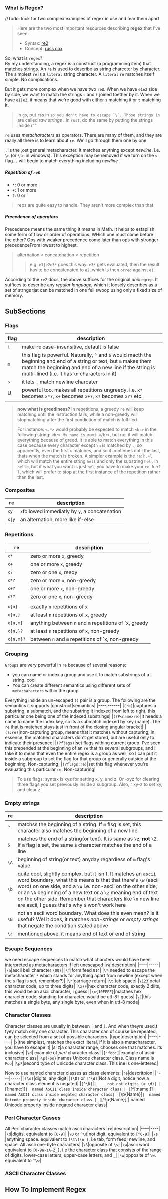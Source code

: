 ### What is Regex?
//Todo: look for two complex examples of regex in use and tear them apart
> Here are the two most important resources describing **regex** that I've seen:  
> - Syntax: [re2](https://github.com/google/re2/wiki/Syntax)
> - Concept: [russ cox](https://swtch.com/~rsc/regexp/regexp1.html)

So, what is `regex`?  
By my understanding, a regex is a construct (a programming item) that matches strings. An `re` is used to describe as string charccter by character.
The simplest `re` is a `literal` string character. A `literal` `re` matches  itself simple. No complications.  

But it gets more complex when we have two `re`s. When we have `e1e2` side by side, we want to match the strings `s` and `t` joined toether by it.
When we have `e1|e2`, it means that we're good with either `s` matching it or `t` matching it.  

> In `go`, put `re`s in `` so you don't have to escape `\`. Those strings in `` are called _raw strings_ . In `rust`, do the same by putting the strings inside r""

`re` uses _metacharacters_ as operators. There are many of them, and they are really all there is to learn about `re`. We'll go through them one by one.

`.` is the ,ost general metacharacter. It matches anything except *newline*, i.e. `\n` (or `\ln` in windows). This exception may be removed if we turn
 on the `s` flag. `.` will begin to match everything including *newline*
 
 
##### Repetition of `re`s
- `*`: 0 or more
- `+`: 1 or more
- `?`: 0 or `
> reps are quite easy to handle. They aren't more complex than that

##### Precedence of operators
Precedence means the same thing it means in Math. It helps to estaplish some form of flow or order of operations. WHich one must come before  
the other? Ops with weaker precedence come later than ops with stronger precedenceFrom lowest to highest.
 > alternation < concatenation < repetition 
 >    > e.g. `e1|e2e3*` goes this way: `e3*` gets evaluated, then the result has to be concatenated to `e2`, which is then `orred` against `e1`.

According to the `re2` docs, the above suffices for the original *unix* `egrep`. It suffices to describe any *regular language*, which it loosely describes as a
set of strngs tjat can be matched in one fell swoop using only a fixed size of memory.

## SubSections

### Flags
|flag |description|
|-----|------------|
|`i`|make `re` case-insensitive, default is false|
|`m`|this flag is powerful. Naturally, `^` and `$` would macth the beginning and end of a string or text, but `m` makes them match the beginning and end of a new line if the string is multi-lined (i.e. it has `\n` characters in it)|
|`s`| it lets `.` match newline charcater|
|U|powerful too. makes all repetitions ungreedy. i.e. `x*` becomes `x*?`, `x+` becomes `x+?`, `x?` becomes `x??` etc.|

> **now what is greediness?** In repetitions, a greedy `re` will keep matching until the instruction fails, while a non-greedy will stopmatching after the first condiction of match is fulfilled
>
> For instance: `<.*>` would probably be expected to match `<br>` in the following string: `<br> My name is muyi </br>`, but no, it will match everything because of greed.
> It is able to match everything in this case because every character except `\n` is matched by `.`, so apparently, even the first `>` matches, and so it continues until the last, thats when the match is broken.
> A simpler example is the `re`: `h.+l` which will match the entire string `hell` and only the substring `hell` in `hello`, but if what you want is just
> `hel`, you have to make your `re`: `h.+?l`, which will prefer to stop at the first instance of the repetition rather than the last.


### Composites
|`re`|description|
|---|------|
|`xy`|`x`followed immediatly by  `y`, a concatenation|
|`x\|y`|an alternation, more like if-else|

### Repetitions
|`re`|description|
|------|------|
|`x*`|zero or more `x`, greedy|
|`x+`|one or more `x`, greedy|
|`x?`|zero or one `x`, reedy|
|`x*?`|zero or more `x`, non-greedy|
|`x+?`|one or more `x`, non-greedy|
|`x??`|zero or one `x`, non-greedy|
|||
|`x{n}`|exactly `n` repetitions of `x`|
|`x{n,}`|at least `n` repetitions of `x`, greedy|
|`x{n,m}`|anything between `n` and `m` repetitions of `x, greedy |
|`x{n,}?`|at least `n` repetitions of `x`, non-greedy|
|`x{n,m}?`|between `n` and `m` repetitions of `x, non-greedy|


### Grouping
`Group`s are very powerful in `re` because of several reasons:
- you can name or index a group and use it to match substrings of a string. cool
- You can create different semantics using different sets of `metacharacters` within the group.

Everything inside an un-escaped `()` pair is a group. The following are the semantics it supports
|construct|semantics|
|----|------|
|`(re)`|captures a substring, a submatch, and the substring it indexed from left to right, this particular one being one of the indexed substrings|
|`(?P<name>re)`|It needs a name to name the index key, so its a submatch indexed by key (name). The `re` that is matched stays just in front of the closing angular bracket|
|`(?:re)`|non-capturing group, means that it  matches without capturing, in essence, the matched characters don't get stored, but are useful only to indicate their presence|
|`(?flags)`|set flags withing current group. I've seen this prepended at the beginning of an `re` that hs several subgroups, and I take it to mean that even the entire regex is a group as well, so I can put it inside a subgroup to set the flag for that group or generally outside at the beginning. Non-capturing|
|`(?flags:re)`|set this flag whenever you're evaluating this particular `re`. Non-capturing|

> To use flags: syntax is xyz for setting x, y, and z. Or -xyz for clearing three flags you set previously inside a subgroup. Also, r xy-z to set xy, and clear z.


### Empty strings
|`re`|description|
|-----|----|
|`^`|matchss the beginning of a string. If `m` flsg is set, this character also matches the beginning of a new line|
|`$`|matches the end of a string(or text). It is same as `\z`, **not** `\Z`. If `m` flag is set, the same `$` character matches the end of a line|
|`\A`| beginning of string(or text) anyday regardless of `m` flag's value|
|`\b`|quite cool, slightly complex, but it isn't. It matches an `ascii` word boundary, what this means is that that there's `\w` (ascii word) on one side, and a `\W` i.e. non-ascii on the other side, or an `\A` beginning of a new text or a `\z` meaning end of text on the other side. Remember that characters like `\n` new line are ascii, I guess that's why `$` won't work here|
|`\B`| not an ascii word boundary. What does this even mean? Is it useful? Wel it does, it matches _non-strings_ or *empty strings* that negate the condition stated above|
|`\z`| mentioned above. it means end of text or end of string|


### Escape Sequences
we need escape sequences to match what charcters would have been interpreted as metacharacters if left unescaped
|`re`|description|
|----|-----|
|`\a`|ascii bell character `\007`|
|`\f`|form feed `014`|
|`\*`|needed to escape the metacharacter `*` which stands for anything apart from newline (except when the `s` flag is set, remember?)|
|`\r`|carriage return|
|`\t`|tab space|
|`\123`|octal character code, up to three digits|
|`\x7F`|hex character code, exactly 2 diits, this would be an ascii character, i guess|
|`\x{10FFFF}`|macthes hex character code, standing for character, would be utf-8 I guess|
|`\C`|this matches a single byte, any single byte, even when in utf-8 mode|


### Character Classes
Character classes are usually in between `[` and `]`. And when theyre used,t tyey match only one character. This character can of course be repeated, can be selected from a set of possible characters.
|type|description|
|----|----|
|`x`|the simplest, matches the exact literal, if it is also a metacharacter, you have to escape it|
|`A-Z`|a character range, chooses one that matches. its inclusive|
|`\d`| example of *perl* character class|
|`[:foo:]`|example of ascii character class|
|`\p{Foo}`|names Unicode character class. Class name is `Foo`|
|`\pF`|second type of Unicode character class. This ine is one-lettered|

Now to use named character classes as class elements:
|`re`|descritpion|
|----|-----|
|`[\d]`|digits, any digit|
|`[\D]` or `[^\d]`|Not a digit, notice how a character class element is negated|
|`[^\D]`|`| 	not not digits (≡ \d)|
|`[[:name:]]`| 	named ASCII class inside character class |
|`[^[:name:]]`| 	named ASCII class inside negated character class|
|`[\p{Name}]`| 	named Unicode property inside character class |
|`[^\p{Name}]`| 	named Unicode property inside negated character class|


### Perl Character Casses
All Perl character classes match ascii characters
|`re`|description|
|----|----|
|`\d`|digits. equivalent to `[0-9]`|
|`\D` or `^\d`|not digit. equivalent to `[^0-9]`|
|`\s` |anything space. equivalent to `[\t\f\n ]`, i.e tab, form feed, newline, and space. All ascii one-byte characters|
|`\S`|opposite of `\s`|
|`\w`|ascii word. equivalent to `[0-9a-zA-Z_]`, i.e the character class that consists of the range of digits, lower-case letters, upper-case letters, and `_`|
|`\w`|opposite of `\w`. equivalent to `^\w`|


### ASCII Character Classes



## How To Implement **Regex**



